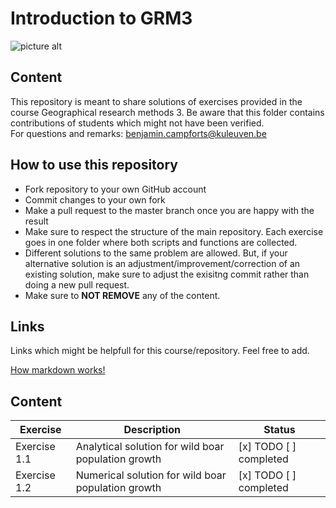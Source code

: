 Introduction to GRM3
===================
![picture alt](https://github.com/BCampforts/Introduction/blob/master/WildBoars.png "Repository containing solutions for the exercises of the course GRM3 2018")

## Content ##
This repository is meant to share solutions of exercises provided in the course Geographical research methods 3. 
Be aware that this folder contains contributions of students which might not have been verified.   
For questions and remarks: benjamin.campforts@kuleuven.be

## How to use this repository ##
* Fork repository to your own GitHub account
* Commit changes to your own fork 
* Make a pull request to the master branch once you are happy with the result
* Make sure to respect the structure of the main repository. Each exercise goes in one folder where both scripts and functions are collected. 
* Different solutions to the same problem are allowed. But, if your alternative solution is an adjustment/improvement/correction of an existing solution, make sure to adjust the exisitng commit rather than doing a new pull request. 
* Make sure to **NOT REMOVE** any of the content. 

## Links ##
Links which might be helpfull for this course/repository. Feel free to add. 

[How markdown works!](https://guides.github.com/features/mastering-markdown/#examples)


## Content ##

Exercise	  | Description	|	Status
------------- | ------------	| -------------
Exercise 1.1 |	Analytical solution for wild boar population growth	|  [x] TODO  [ ] completed 
Exercise 1.2 |	Numerical solution for wild boar population growth	|  [x] TODO  [ ] completed 


